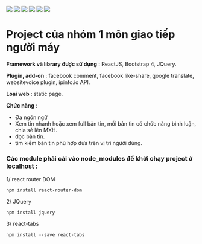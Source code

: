 [![](https://img.shields.io/appveyor/build/gruntjs/grunt)](https://github.com/Thanh-Bao/FrontEnd-real-estate-news-website)
[![](https://img.shields.io/cirrus/github/flutter/flutter)](https://github.com/Thanh-Bao/FrontEnd-real-estate-news-website)
[![](https://img.shields.io/badge/tests-100%25-brightgreen)](https://github.com/Thanh-Bao/FrontEnd-real-estate-news-website)
[![](https://img.shields.io/badge/docs-passing-brightgreen)](https://github.com/Thanh-Bao/FrontEnd-real-estate-news-website)
[![](https://img.shields.io/badge/style-plastic-green.svg?longCache=true&style=plastic)](https://github.com/Thanh-Bao/FrontEnd-real-estate-news-website)
[![](https://img.shields.io/github/stars/badges/shields.svg?style=social)](https://github.com/Thanh-Bao/FrontEnd-real-estate-news-website)


# Project của nhóm 1 môn giao tiếp người máy

**Framework và library được sử dụng** : ReactJS, Bootstrap 4, JQuery.
 
**Plugin, add-on** : facebook comment, facebook like-share, google translate,  websitevoice plugin, ipinfo.io API.

**Loại web** : static page.

**Chức năng** : 
+ Đa ngôn ngữ
+ Xem tin nhanh hoặc xem full bản tin, mỗi bản tin có chức năng bình luận, chia sẻ lên MXH.
+ đọc bản tin. 
+ tìm kiếm bản tin phù hợp dựa trên vị trí người dùng.

### **Các module phải cài vào node_modules để khởi chạy project ở localhost :**
1/ react router DOM

```npm install react-router-dom```

2/ JQuery

```npm install jquery```

3/ react-tabs

```npm install --save react-tabs```

